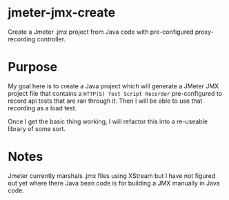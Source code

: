 # jmeter-jmx-create

Create a Jmeter .jmx project from Java code with pre-configured proxy-recording controller.

# Purpose

My goal here is to create a Java project which will generate a JMeter JMX project file that
  contains a `HTTP(S) Test Script Recorder` pre-configured to record api tests that are ran
  through it.  Then I will be able to use that recording as a load test.
  
Once I get the basic thing working, I will refactor this into a re-useable library of some sort.

# Notes

Jmeter currently marshals .jmx files using XStream but I have not figured out yet where there Java bean code is for building a JMX manually in Java code.
